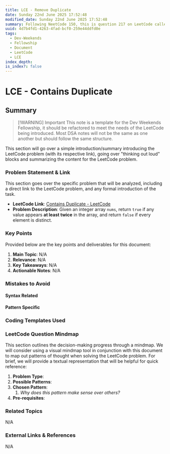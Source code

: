 ```yaml
---
title: LCE - Remove Duplicate
date: Sunday 22nd June 2025 17:52:48
modified_date: Sunday 22nd June 2025 17:52:48
summary: Following NeetCode 150, this is question 217 on LeetCode called "Contains Duplicate".
uuid: 4d7b4fd1-4263-4fad-bcf0-259e44ddfd0e
tags:
  - Dev-Weekends
  - Fellowship
  - Document
  - LeetCode
  - LCE
index_depth: 
is_index?: false
---
```


# LCE - Contains Duplicate

## Summary

> [!WARNING] Important
> This note is a template for the Dev Weekends Fellowship, it should be refactored to meet the needs of the LeetCode being introduced. Most DSA notes will not be the same as one another but should follow the same structure.

This section will go over a simple introduction/summary introducing the LeetCode problem (with its respective link), going over "thinking out loud" blocks and summarizing the content for the LeetCode problem.


### Problem Statement & Link

This section goes over the specific problem that will be analyzed, including a direct link to the LeetCode problem, and any formal introduction of the task.

- **LeetCode Link**: [Contains Duplicate - LeetCode](https://leetcode.com/problems/contains-duplicate/description/)
- **Problem Description**: Given an integer array `nums`, return `true` if any value appears **at least twice** in the array, and return `false` if every element is distinct.

### Key Points
Provided below are the key points and deliverables for this document:
1. **Main Topic**: N/A
2. **Relevance**: N/A
3. **Key Takeaways**: N/A
4. **Actionable Notes**: N/A

### Mistakes to Avoid

#### Syntax Related

#### Pattern Specific

### Coding Templates Used

### LeetCode Question Mindmap

This section outlines the decision-making progress through a mindmap. We will consider using a visual mindmap tool in conjunction with this document to map out patterns of thought when solving the LeetCode problem. For brief, we will provide a textual representation that will be helpful for quick reference:
1. **Problem Type**:
2. **Possible Patterns**:
3. **Chosen Pattern**:
	1. *Why does this pattern make sense over others?*
4. **Pre-requisites**:

### Related Topics
N/A

### External Links & References
N/A
